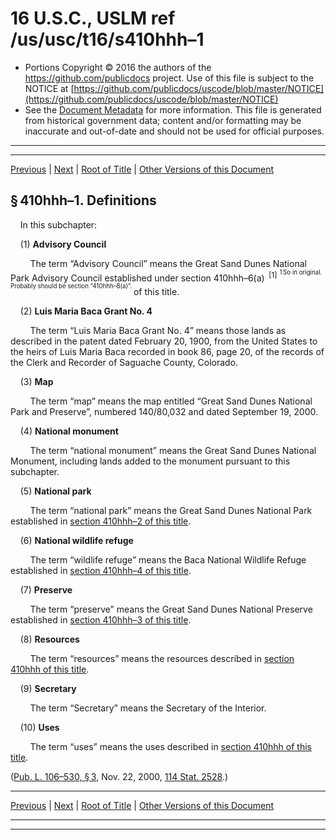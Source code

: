 ---
---

# 16 U.S.C., USLM ref /us/usc/t16/s410hhh–1

* Portions Copyright © 2016 the authors of the https://github.com/publicdocs project.
  Use of this file is subject to the NOTICE at [https://github.com/publicdocs/uscode/blob/master/NOTICE](https://github.com/publicdocs/uscode/blob/master/NOTICE)
* See the [Document Metadata](././../../../../..//README.md) for more information.
  This file is generated from historical government data; content and/or formatting may be inaccurate and out-of-date and should not be used for official purposes.

----------
----------

[Previous](./../../../../..//us/usc/t16/ch1/schLIX–FF/m__us_usc_t16_s410hhh.md) | [Next](./../../../../..//us/usc/t16/ch1/schLIX–FF/m__us_usc_t16_s410hhh–2.md) | [Root of Title](./../../../../../) | [Other Versions of this Document](https://publicdocs.github.io/go/links?ns=uslm&ref=%2Fus%2Fusc%2Ft16%2Fs410hhh%E2%80%931)

## § 410hhh–1. Definitions

    In this subchapter:

    (1) __Advisory Council__ 

        The term “Advisory Council” means the Great Sand Dunes National Park Advisory Council established under section 410hhh–6(a)  <sup>\[1\]</sup>  <sup><sup> 1 So in original. Probably should be section “410hhh–8(a)”. </sup></sup>  of this title.

    (2) __Luis Maria Baca Grant No. 4__ 

        The term “Luis Maria Baca Grant No. 4” means those lands as described in the patent dated February 20, 1900, from the United States to the heirs of Luis Maria Baca recorded in book 86, page 20, of the records of the Clerk and Recorder of Saguache County, Colorado.

    (3) __Map__ 

        The term “map” means the map entitled “Great Sand Dunes National Park and Preserve”, numbered 140/80,032 and dated September 19, 2000.

    (4) __National monument__ 

        The term “national monument” means the Great Sand Dunes National Monument, including lands added to the monument pursuant to this subchapter.

    (5) __National park__ 

        The term “national park” means the Great Sand Dunes National Park established in [section 410hhh–2 of this title][/us/usc/t16/s410hhh–2].

    (6) __National wildlife refuge__ 

        The term “wildlife refuge” means the Baca National Wildlife Refuge established in [section 410hhh–4 of this title][/us/usc/t16/s410hhh–4].

    (7) __Preserve__ 

        The term “preserve” means the Great Sand Dunes National Preserve established in [section 410hhh–3 of this title][/us/usc/t16/s410hhh–3].

    (8) __Resources__ 

        The term “resources” means the resources described in [section 410hhh of this title][/us/usc/t16/s410hhh].

    (9) __Secretary__ 

        The term “Secretary” means the Secretary of the Interior.

    (10) __Uses__ 

        The term “uses” means the uses described in [section 410hhh of this title][/us/usc/t16/s410hhh].

([Pub. L. 106–530, § 3][/us/pl/106/530/s3], Nov. 22, 2000, [114 Stat. 2528][/us/stat/114/2528].)

----------

[Previous](./../../../../..//us/usc/t16/ch1/schLIX–FF/m__us_usc_t16_s410hhh.md) | [Next](./../../../../..//us/usc/t16/ch1/schLIX–FF/m__us_usc_t16_s410hhh–2.md) | [Root of Title](./../../../../../) | [Other Versions of this Document](https://publicdocs.github.io/go/links?ns=uslm&ref=%2Fus%2Fusc%2Ft16%2Fs410hhh%E2%80%931)

----------
----------

[/us/usc/t16/s410hhh–2]: https://publicdocs.github.io/go/links?ns=uslm&ref=%2Fus%2Fusc%2Ft16%2Fs410hhh%E2%80%932
[/us/usc/t16/s410hhh–4]: https://publicdocs.github.io/go/links?ns=uslm&ref=%2Fus%2Fusc%2Ft16%2Fs410hhh%E2%80%934
[/us/usc/t16/s410hhh–3]: https://publicdocs.github.io/go/links?ns=uslm&ref=%2Fus%2Fusc%2Ft16%2Fs410hhh%E2%80%933
[/us/usc/t16/s410hhh]: https://publicdocs.github.io/go/links?ns=uslm&ref=%2Fus%2Fusc%2Ft16%2Fs410hhh
[/us/usc/t16/s410hhh]: https://publicdocs.github.io/go/links?ns=uslm&ref=%2Fus%2Fusc%2Ft16%2Fs410hhh
[/us/pl/106/530/s3]: https://publicdocs.github.io/go/links?ns=uslm&ref=%2Fus%2Fpl%2F106%2F530%2Fs3
[/us/stat/114/2528]: https://publicdocs.github.io/go/links?ns=uslm&ref=%2Fus%2Fstat%2F114%2F2528


